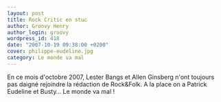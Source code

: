 ```yaml
---
layout: post
title: Rock Critic en stuc
author: Groovy Henry
author_login: groovy
wordpress_id: 418
date: "2007-10-19 09:38:00 +0200"
cover: philippe-eudeline.jpg
category: Le monde va mal
---
```


En ce mois d'octobre 2007, Lester Bangs et Allen Ginsberg n'ont toujours pas
daigné rejoindre la rédaction de Rock&Folk. A la place on a Patrick Eudeline et
Busty… Le monde va mal !
